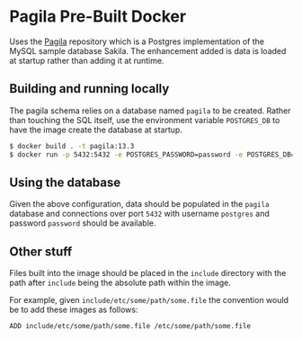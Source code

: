 # Pagila Pre-Built Docker

Uses the [Pagila][1] repository which is a Postgres implementation of the MySQL sample database Sakila. The enhancement added is data is loaded at startup rather than adding it at runtime.

## Building and running locally

The pagila schema relies on a database named `pagila` to be created. Rather than touching the SQL itself, use the environment variable `POSTGRES_DB` to have the image create the database at startup.

```bash
$ docker build . -t pagila:13.3
$ docker run -p 5432:5432 -e POSTGRES_PASSWORD=password -e POSTGRES_DB=pagila pagila:13.3
```

## Using the database

Given the above configuration, data should be populated in the `pagila` database and connections over port `5432` with username `postgres` and password `password` should be available.

## Other stuff

Files built into the image should be placed in the `include` directory with the path after `include` being the absolute path within the image.

For example, given `include/etc/some/path/some.file` the convention would be to add these images as follows:

```
ADD include/etc/some/path/some.file /etc/some/path/some.file
```

[1]: https://github.com/devrimgunduz/pagila